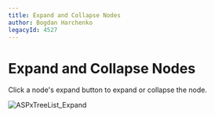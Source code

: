 ```yaml
---
title: Expand and Collapse Nodes
author: Bogdan Harchenko
legacyId: 4527
---
```

# Expand and Collapse Nodes

Click a node's expand button to expand or collapse the node. 

![ASPxTreeList_Expand](../../../images/img7366.png)